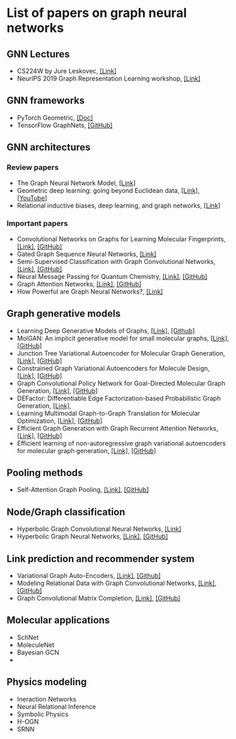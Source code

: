 # List of papers on graph neural networks

## GNN Lectures
* CS224W by Jure Leskovec, [[Link]](http://web.stanford.edu/class/cs224w/)
* NeurIPS 2019 Graph Representation Learning workshop, [[Link]](https://grlearning.github.io/)

## GNN frameworks
* PyTorch Geometric, [[Doc]](https://pytorch-geometric.readthedocs.io/en/latest/notes/create_gnn.html#implementing-the-edge-convolution)
* TensorFlow GraphNets, [[GitHub]](https://github.com/deepmind/graph_nets)

## GNN architectures

### Review papers
* The Graph Neural Network Model, [[Link]](https://ieeexplore.ieee.org/document/4700287)
* Geometric deep learning: going beyond Euclidean data, [[Link]](https://arxiv.org/abs/1611.08097), [[YouTube]](https://www.youtube.com/watch?v=LvmjbXZyoP0)
* Relational inductive biases, deep learning, and graph networks, [[Link]](https://arxiv.org/abs/1806.01261)


### Important papers
* Convolutional Networks on Graphs for Learning Molecular Fingerprints, [[Link]](https://papers.nips.cc/paper/5954-convolutional-networks-on-graphs-for-learning-molecular-fingerprints), [[GitHub]](https://github.com/HIPS/neural-fingerprint)
* Gated Graph Sequence Neural Networks, [[Link]](https://arxiv.org/abs/1511.05493)
* Semi-Supervised Classification with Graph Convolutional Networks, [[Link]](https://arxiv.org/abs/1609.02907), [[GitHub]](https://github.com/tkipf/gcn)
* Neural Message Passing for Quantum Chemistry, [[Link]](https://arxiv.org/abs/1704.01212), [[GitHub]](https://github.com/brain-research/mpnn)
* Graph Attention Networks, [[Link]](https://arxiv.org/abs/1710.10903), [[GitHub]](https://github.com/PetarV-/GAT)
* How Powerful are Graph Neural Networks?, [[Link]](https://arxiv.org/abs/1810.00826)


## Graph generative models
* Learning Deep Generative Models of Graphs, [[Link]](https://arxiv.org/abs/1803.03324), [[Github]](https://github.com/weihua916/powerful-gnns)
* MolGAN: An implicit generative model for small molecular graphs, [[Link]](https://arxiv.org/abs/1805.11973), [[GitHub]](https://github.com/nicola-decao/MolGAN)
* Junction Tree Variational Autoencoder for Molecular Graph Generation, [[Link]](https://arxiv.org/abs/1802.04364), [[GitHub]](https://github.com/wengong-jin/icml18-jtnn)
* Constrained Graph Variational Autoencoders for Molecule Design, [[Link]](https://arxiv.org/abs/1805.09076), [[GitHub]](https://github.com/microsoft/constrained-graph-variational-autoencoder) 
* Graph Convolutional Policy Network for Goal-Directed Molecular Graph Generation, [[Link]](https://arxiv.org/abs/1806.02473), [[GitHub]](https://github.com/bowenliu16/rl_graph_generation)
* DEFactor: Differentiable Edge Factorization-based Probabilistic Graph Generation, [[Link]](https://arxiv.org/abs/1811.09766), 
* Learning Multimodal Graph-to-Graph Translation for Molecular Optimization, [[Link]](https://arxiv.org/abs/1812.01070), [[GitHub]](https://github.com/wengong-jin/iclr19-graph2graph)
* Efficient Graph Generation with Graph Recurrent Attention Networks, [[Link]](https://arxiv.org/abs/1910.00760), [[GitHub]](https://github.com/lrjconan/GRAN)
* Efficient learning of non-autoregressive graph variational autoencoders for molecular graph generation, [[Link]](https://link.springer.com/article/10.1186/s13321-019-0396-x#article-info), [[GitHub]](https://github.com/seokhokang/graphvae_approx/)

## Pooling methods
* Self-Attention Graph Pooling, [[Link]](https://arxiv.org/abs/1904.08082), [[GitHub]](https://github.com/inyeoplee77/SAGPool)


## Node/Graph classification
* Hyperbolic Graph Convolutional Neural Networks, [[Link]](https://arxiv.org/abs/1910.12933)
* Hyperbolic Graph Neural Networks, [[Link]](https://arxiv.org/abs/1910.12892), [[GitHub]](https://github.com/facebookresearch/hgnn)

## Link prediction and recommender system
* Variational Graph Auto-Encoders, [[Link]](https://arxiv.org/abs/1611.07308), [[Github]](https://github.com/tkipf/gae)
* Modeling Relational Data with Graph Convolutional Networks, [[Link]](https://arxiv.org/abs/1703.06103), [[GitHub]](https://github.com/tkipf/relational-gcn)
* Graph Convolutional Matrix Completion, [[Link]](https://arxiv.org/abs/1706.02263), [[GitHub]](https://github.com/riannevdberg/gc-mc) 

## Molecular applications
* SchNet
* MoleculeNet
* Bayesian GCN
* 

## Physics modeling
* Ineraction Networks
* Neural Relational Inference
* Symbolic Physics
* H-OGN
* SRNN
